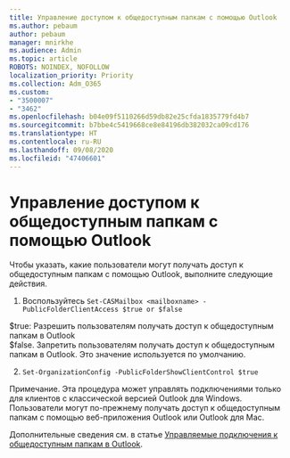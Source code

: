```yaml
---
title: Управление доступом к общедоступным папкам с помощью Outlook
ms.author: pebaum
author: pebaum
manager: mnirkhe
ms.audience: Admin
ms.topic: article
ROBOTS: NOINDEX, NOFOLLOW
localization_priority: Priority
ms.collection: Adm_O365
ms.custom:
- "3500007"
- "3462"
ms.openlocfilehash: b04e09f5110266d59db82e25cfda1835779fd4b7
ms.sourcegitcommit: b7bbe4c5419668ce8e84196db382032ca09cd176
ms.translationtype: HT
ms.contentlocale: ru-RU
ms.lasthandoff: 09/08/2020
ms.locfileid: "47406601"
---
```

# <a name="control-access-to-public-folders-using-outlook"></a>Управление доступом к общедоступным папкам с помощью Outlook

Чтобы указать, какие пользователи могут получать доступ к общедоступным папкам с помощью Outlook, выполните следующие действия.

1. Воспользуйтесь `Set-CASMailbox <mailboxname> -PublicFolderClientAccess $true or $false`

$true: Разрешить пользователям получать доступ к общедоступным папкам в Outlook  
$false. Запретить пользователям получать доступ к общедоступным папкам в Outlook. Это значение используется по умолчанию.  

2. `Set-OrganizationConfig -PublicFolderShowClientControl $true`

Примечание. Эта процедура может управлять подключениями только для клиентов с классической версией Outlook для Windows. Пользователи могут по-прежнему получать доступ к общедоступным папкам с помощью веб-приложения Outlook или Outlook для Mac.

Дополнительные сведения см. в статье [Управляемые подключения к общедоступным папкам в Outlook](https://aka.ms/controlpf).
